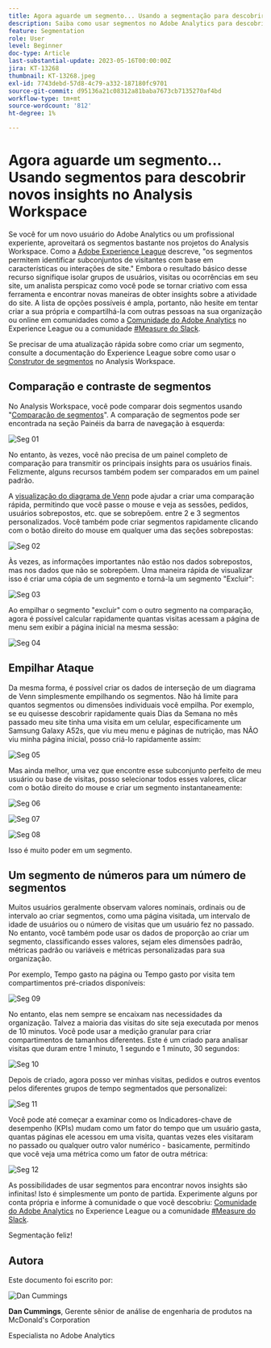```yaml
---
title: Agora aguarde um segmento... Usando a segmentação para descobrir novos insights no Analysis Workspace
description: Saiba como usar segmentos no Adobe Analytics para descobrir novos insights das visualizações e tabelas de forma livre do Analysis Workspace.
feature: Segmentation
role: User
level: Beginner
doc-type: Article
last-substantial-update: 2023-05-16T00:00:00Z
jira: KT-13268
thumbnail: KT-13268.jpeg
exl-id: 7743debd-57d8-4c79-a332-187180fc9701
source-git-commit: d95136a21c08312a81baba7673cb7135270af4bd
workflow-type: tm+mt
source-wordcount: '812'
ht-degree: 1%

---
```


# Agora aguarde um segmento... Usando segmentos para descobrir novos insights no Analysis Workspace

Se você for um novo usuário do Adobe Analytics ou um profissional experiente, aproveitará os segmentos bastante nos projetos do Analysis Workspace. Como a [Adobe Experience League](https://experienceleague.adobe.com/docs/analytics/components/segmentation/seg-overview.html?lang=pt-BR) descreve, &quot;os segmentos permitem identificar subconjuntos de visitantes com base em características ou interações de site.&quot; Embora o resultado básico desse recurso signifique isolar grupos de usuários, visitas ou ocorrências em seu site, um analista perspicaz como você pode se tornar criativo com essa ferramenta e encontrar novas maneiras de obter insights sobre a atividade do site. A lista de opções possíveis é ampla, portanto, não hesite em tentar criar a sua própria e compartilhá-la com outras pessoas na sua organização ou online em comunidades como a [Comunidade do Adobe Analytics](https://experienceleaguecommunities.adobe.com/t5/adobe-analytics/ct-p/adobe-analytics-community?profile.language=pt) no Experience League ou a comunidade [#Measure do Slack](https://www.measure.chat/).

Se precisar de uma atualização rápida sobre como criar um segmento, consulte a documentação do Experience League sobre como usar o [Construtor de segmentos](https://experienceleague.adobe.com/docs/analytics/components/segmentation/segmentation-workflow/seg-build.html?lang=en) no Analysis Workspace.

## Comparação e contraste de segmentos

No Analysis Workspace, você pode comparar dois segmentos usando &quot;[Comparação de segmentos](https://experienceleague.adobe.com/docs/analytics/analyze/analysis-workspace/panels/segment-comparison/segment-comparison.html?lang=pt-BR)&quot;. A comparação de segmentos pode ser encontrada na seção Painéis da barra de navegação à esquerda:

![Seg 01](assets/seg01.png)

No entanto, às vezes, você não precisa de um painel completo de comparação para transmitir os principais insights para os usuários finais. Felizmente, alguns recursos também podem ser comparados em um painel padrão.

A [visualização do diagrama de Venn](https://experienceleague.adobe.com/docs/analytics/analyze/analysis-workspace/visualizations/venn.html?lang=pt-BR) pode ajudar a criar uma comparação rápida, permitindo que você passe o mouse e veja as sessões, pedidos, usuários sobrepostos, etc. que se sobrepõem. entre 2 e 3 segmentos personalizados. Você também pode criar segmentos rapidamente clicando com o botão direito do mouse em qualquer uma das seções sobrepostas:

![Seg 02](assets/s02.png)

Às vezes, as informações importantes não estão nos dados sobrepostos, mas nos dados que não se sobrepõem. Uma maneira rápida de visualizar isso é criar uma cópia de um segmento e torná-la um segmento &quot;Excluir&quot;:

![Seg 03](assets/s03.png)

Ao empilhar o segmento &quot;excluir&quot; com o outro segmento na comparação, agora é possível calcular rapidamente quantas visitas acessam a página de menu sem exibir a página inicial na mesma sessão:

![Seg 04](assets/s04.png)

## Empilhar Ataque

Da mesma forma, é possível criar os dados de interseção de um diagrama de Venn simplesmente empilhando os segmentos. Não há limite para quantos segmentos ou dimensões individuais você empilha. Por exemplo, se eu quisesse descobrir rapidamente quais Dias da Semana no mês passado meu site tinha uma visita em um celular, especificamente um Samsung Galaxy A52s, que viu meu menu e páginas de nutrição, mas NÃO viu minha página inicial, posso criá-lo rapidamente assim:

![Seg 05](assets/s05.png)

Mas ainda melhor, uma vez que encontre esse subconjunto perfeito de meu usuário ou base de visitas, posso selecionar todos esses valores, clicar com o botão direito do mouse e criar um segmento instantaneamente:

![Seg 06](assets/s06.png)

![Seg 07](assets/s07.png)

![Seg 08](assets/s08.png)

Isso é muito poder em um segmento.

## Um segmento de números para um número de segmentos

Muitos usuários geralmente observam valores nominais, ordinais ou de intervalo ao criar segmentos, como uma página visitada, um intervalo de idade de usuários ou o número de visitas que um usuário fez no passado. No entanto, você também pode usar os dados de proporção ao criar um segmento, classificando esses valores, sejam eles dimensões padrão, métricas padrão ou variáveis e métricas personalizadas para sua organização.

Por exemplo, Tempo gasto na página ou Tempo gasto por visita tem compartimentos pré-criados disponíveis:

![Seg 09](assets/s09.png)

No entanto, elas nem sempre se encaixam nas necessidades da organização. Talvez a maioria das visitas do site seja executada por menos de 10 minutos. Você pode usar a medição granular para criar compartimentos de tamanhos diferentes. Este é um criado para analisar visitas que duram entre 1 minuto, 1 segundo e 1 minuto, 30 segundos:

![Seg 10](assets/s10.png)

Depois de criado, agora posso ver minhas visitas, pedidos e outros eventos pelos diferentes grupos de tempo segmentados que personalizei:

![Seg 11](assets/s11.png)

Você pode até começar a examinar como os Indicadores-chave de desempenho (KPIs) mudam como um fator do tempo que um usuário gasta, quantas páginas ele acessou em uma visita, quantas vezes eles visitaram no passado ou qualquer outro valor numérico - basicamente, permitindo que você veja uma métrica como um fator de outra métrica:

![Seg 12](assets/s12.png)

As possibilidades de usar segmentos para encontrar novos insights são infinitas! Isto é simplesmente um ponto de partida. Experimente alguns por conta própria e informe à comunidade o que você descobriu: [Comunidade do Adobe Analytics](https://experienceleaguecommunities.adobe.com/t5/adobe-analytics/ct-p/adobe-analytics-community?profile.language=pt) no Experience League ou a comunidade [#Measure do Slack](https://www.measure.chat/).

Segmentação feliz!

## Autora

Este documento foi escrito por:

![Dan Cummings](assets/seg13.png)

**Dan Cummings**, Gerente sênior de análise de engenharia de produtos na McDonald&#39;s Corporation

Especialista no Adobe Analytics
